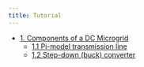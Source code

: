 ```yaml
---
title: Tutorial
---
```


* [1. Components of a DC Microgrid](tutorial/components.md)
  * [1.1 Pi-model transmission line](tutorial/components.html#11-pi-model-transmission-line)
  * [1.2 Step-down (buck) converter](tutorial/components.html#12-step-down-buck-converter)

